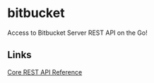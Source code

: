 # bitbucket

Access to Bitbucket Server REST API on the Go!

## Links
[Core REST API Reference](https://developer.atlassian.com/static/rest/bitbucket-server/latest/bitbucket-rest.html)
